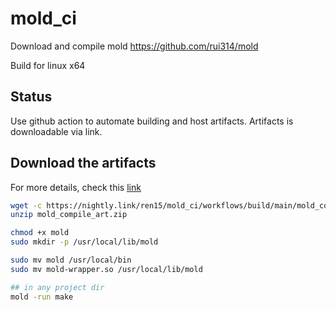 # mold_ci

Download and compile mold https://github.com/rui314/mold

Build for linux x64

## Status
Use github action to automate building and host artifacts.
Artifacts is downloadable via link.


## Download the artifacts

For more details, check this [link](https://nightly.link/ren15/mold_ci/workflows/build/main/mold_complie_art)

```bash
wget -c https://nightly.link/ren15/mold_ci/workflows/build/main/mold_complie_art.zip 
unzip mold_compile_art.zip

chmod +x mold
sudo mkdir -p /usr/local/lib/mold

sudo mv mold /usr/local/bin
sudo mv mold-wrapper.so /usr/local/lib/mold

## in any project dir
mold -run make
```

